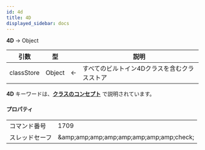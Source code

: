 ```yaml
---
id: 4d
title: 4D
displayed_sidebar: docs
---
```


**4D** -> Object

| 引数         | 型      |   | 説明                      |
| ---------- | ------ | - | ----------------------- |
| classStore | Object | ← | すべてのビルトイン4Dクラスを含むクラスストア |

**4D** キーワードは、[**クラスのコンセプト**](../Concepts/classes.md#4d) で説明されています。

#### プロパティ

|         |                                                                 |
| ------- | --------------------------------------------------------------- |
| コマンド番号  | 1709                                                            |
| スレッドセーフ | &amp;amp;amp;amp;amp;amp;amp;amp;amp;check; |
